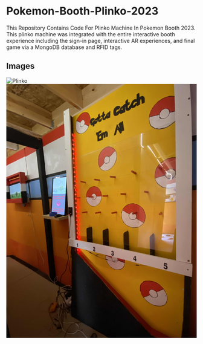 # Pokemon-Booth-Plinko-2023
This Repository Contains Code For Plinko Machine In Pokemon Booth 2023. This plinko machine was integrated with the entire interactive booth experience including the sign-in page, interactive AR experiences, and final game via a MongoDB database and RFID tags.

## Images
![Plinko](Images/Booth.JPG)
![Booth](Images/Plinko.JPG)



